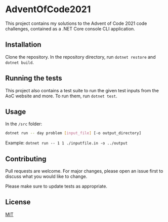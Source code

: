 # AdventOfCode2021

This project contains my solutions to the Advent of Code 2021 code challenges,
contained as a .NET Core console CLI application.

## Installation

Clone the repository. In the repository directory, run `dotnet restore` and `dotnet build`.

## Running the tests

This project also contains a test suite to run the given test inputs from the AoC website and more. To run them, run `dotnet test`.

## Usage

In the `/src` folder:

```bash
dotnet run -- day problem [input_file] [-o output_directory]
```

Example: `dotnet run -- 1 1 ./inputfile.in -o ../output`

## Contributing
Pull requests are welcome. For major changes, please open an issue first to discuss what you would like to change.

Please make sure to update tests as appropriate.

## License
[MIT](https://choosealicense.com/licenses/mit/)
